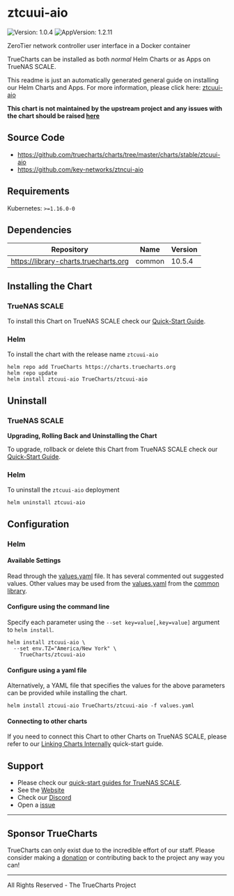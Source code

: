 # ztcuui-aio

![Version: 1.0.4](https://img.shields.io/badge/Version-1.0.4-informational?style=flat-square) ![AppVersion: 1.2.11](https://img.shields.io/badge/AppVersion-1.2.11-informational?style=flat-square)

ZeroTier network controller user interface in a Docker container

TrueCharts can be installed as both *normal* Helm Charts or as Apps on TrueNAS SCALE.

This readme is just an automatically generated general guide on installing our Helm Charts and Apps.
For more information, please click here: [ztcuui-aio](https://truecharts.org/docs/charts/stable/ztcuui-aio)

**This chart is not maintained by the upstream project and any issues with the chart should be raised [here](https://github.com/truecharts/charts/issues/new/choose)**

## Source Code

* <https://github.com/truecharts/charts/tree/master/charts/stable/ztcuui-aio>
* <https://github.com/key-networks/ztncui-aio>

## Requirements

Kubernetes: `>=1.16.0-0`

## Dependencies

| Repository | Name | Version |
|------------|------|---------|
| https://library-charts.truecharts.org | common | 10.5.4 |

## Installing the Chart

### TrueNAS SCALE

To install this Chart on TrueNAS SCALE check our [Quick-Start Guide](https://truecharts.org/docs/manual/SCALE%20Apps/Quick-Start%20Guides/Installing-an-App).

### Helm

To install the chart with the release name `ztcuui-aio`

```console
helm repo add TrueCharts https://charts.truecharts.org
helm repo update
helm install ztcuui-aio TrueCharts/ztcuui-aio
```

## Uninstall

### TrueNAS SCALE

**Upgrading, Rolling Back and Uninstalling the Chart**

To upgrade, rollback or delete this Chart from TrueNAS SCALE check our [Quick-Start Guide](https://truecharts.org/docs/manual/SCALE%20Apps/Quick-Start%20Guides/Upgrade-rollback-delete-an-App).

### Helm

To uninstall the `ztcuui-aio` deployment

```console
helm uninstall ztcuui-aio
```

## Configuration

### Helm

#### Available Settings

Read through the [values.yaml](./values.yaml) file. It has several commented out suggested values.
Other values may be used from the [values.yaml](https://github.com/truecharts/library-charts/tree/main/charts/stable/common/values.yaml) from the [common library](https://github.com/k8s-at-home/library-charts/tree/main/charts/stable/common).

#### Configure using the command line

Specify each parameter using the `--set key=value[,key=value]` argument to `helm install`.

```console
helm install ztcuui-aio \
  --set env.TZ="America/New York" \
    TrueCharts/ztcuui-aio
```

#### Configure using a yaml file

Alternatively, a YAML file that specifies the values for the above parameters can be provided while installing the chart.

```console
helm install ztcuui-aio TrueCharts/ztcuui-aio -f values.yaml
```

#### Connecting to other charts

If you need to connect this Chart to other Charts on TrueNAS SCALE, please refer to our [Linking Charts Internally](https://truecharts.org/docs/manual/SCALE%20Apps/Quick-Start%20Guides/linking-apps) quick-start guide.

## Support

- Please check our [quick-start guides for TrueNAS SCALE](https://truecharts.org/docs/manual/SCALE%20Apps/Quick-Start%20Guides/Important-MUST-READ).
- See the [Website](https://truecharts.org)
- Check our [Discord](https://discord.gg/tVsPTHWTtr)
- Open a [issue](https://github.com/truecharts/apps/issues/new/choose)

---

## Sponsor TrueCharts

TrueCharts can only exist due to the incredible effort of our staff.
Please consider making a [donation](https://truecharts.org/docs/about/sponsor) or contributing back to the project any way you can!

---

All Rights Reserved - The TrueCharts Project
